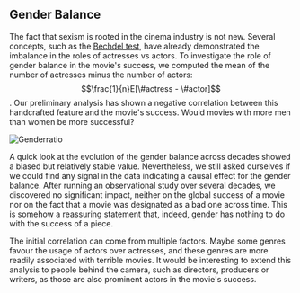 <script>
import { base } from "$app/paths";
</script>

<section class="justify">

## Gender Balance

The fact that sexism is rooted in the cinema industry is not new. Several concepts, such as the [Bechdel test](https://bechdeltest.com/), have already demonstrated the imbalance in the roles of actresses vs actors. To investigate the role of gender balance in the movie's success, we computed the mean of the number of actresses minus the number of actors: $$\frac{1}{n}E[\#actress - \#actor]$$. Our preliminary analysis has shown a negative correlation between this handcrafted feature and the movie's success. Would movies with more men than women be more successful? 

![Genderratio]({base}/plots/genreratio.png)

A quick look at the evolution of the gender balance across decades showed a biased but relatively stable value. Nevertheless, we still asked ourselves if we could find any signal in the data indicating a causal effect for the gender balance. After running an observational study over several decades, we discovered no significant impact, neither on the global success of a movie nor on the fact that a movie was designated as a bad one across time. This is somehow a reassuring statement that, indeed, gender has nothing to do with the success of a piece.



The initial correlation can come from multiple factors. Maybe some genres favour the usage of actors over actresses, and these genres are more readily associated with terrible movies. It would be interesting to extend this analysis to people behind the camera, such as directors, producers or writers, as those are also prominent actors in the movie's success.

</section>

